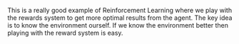 





This is a really good example of Reinforcement Learning where we play with the rewards system to get more optimal results from the agent.
The key idea is to know the environment ourself. If we know the environment better then playing with the reward system is easy.
